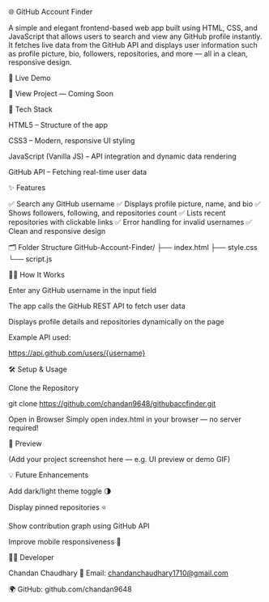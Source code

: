 🌐 GitHub Account Finder

A simple and elegant frontend-based web app built using HTML, CSS, and JavaScript that allows users to search and view any GitHub profile instantly. It fetches live data from the GitHub API and displays user information such as profile picture, bio, followers, repositories, and more — all in a clean, responsive design.

🚀 Live Demo

🔗 View Project
 — Coming Soon

🧰 Tech Stack

HTML5 – Structure of the app

CSS3 – Modern, responsive UI styling

JavaScript (Vanilla JS) – API integration and dynamic data rendering

GitHub API – Fetching real-time user data

✨ Features

✅ Search any GitHub username
✅ Displays profile picture, name, and bio
✅ Shows followers, following, and repositories count
✅ Lists recent repositories with clickable links
✅ Error handling for invalid usernames
✅ Clean and responsive design

🗂️ Folder Structure
GitHub-Account-Finder/
├── index.html
├── style.css
└── script.js

🧑‍💻 How It Works

Enter any GitHub username in the input field

The app calls the GitHub REST API to fetch user data

Displays profile details and repositories dynamically on the page

Example API used:

https://api.github.com/users/{username}

🛠️ Setup & Usage

Clone the Repository

git clone https://github.com/chandan9648/githubaccfinder.git


Open in Browser
Simply open index.html in your browser — no server required!

📸 Preview

(Add your project screenshot here — e.g. UI preview or demo GIF)

💡 Future Enhancements

Add dark/light theme toggle 🌗

Display pinned repositories ⭐

Show contribution graph using GitHub API

Improve mobile responsiveness 📱

👨‍💻 Developer

Chandan Chaudhary
📧 Email: chandanchaudhary1710@gmail.com

🌍 GitHub: github.com/chandan9648
